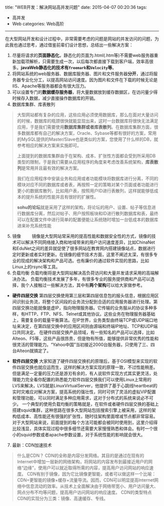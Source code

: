 title: "WEB开发：解决网站高并发问题"
date: 2015-04-07 00:20:36
tags: 
- 高并发
- Web
categories: Web高阶
---
在大型网站开发和设计过程中，非常需要考虑的问题是网站的并发访问的问题，为此我也通过思考，通过借鉴前辈们设计思想，总结出一些解决方案：

1. 尽量将请求的**页面静态化**，静态化的页面为.html(.htm等)不需要web服务器重新加载项解析，只需要生成一次，以后每次都直接下载到客户端，效率高很多。**javaWeb静态化的技术有`freemark`和`Velocity`等**。
2. 将网站系统的web服务器、数据库服务器、图片和文件服务器**分开**，通过将服务器专业化分工，以提高网站访问速度。因为图片和文件在下载的时候无论是IIS、Apache等服务器都会有很大压力。
3. 可以设置专门的**数据缓存服务器**，将大量数据放到缓存数据区，在访问量少得时候存入数据，减少直接操作数据库的开销。
4. 数据库集群、库表散列
>大型网站都有复杂的应用，这些应用必须使用数据库，那么在面对大量访问的时候，数据库的瓶颈很快就能显现出来，这时一台数据库将很快无法满足应用，于是我们需要使用**数据库集群或者库表散列**。在数据库集群方面，很多数据库都有自己的解决方案，Oracle、Sybase等都有很好的方案，常用的MySQL提供的Master/Slave也是类似的方案，您使用了什么样的DB，就参考相应的解决方案来实施即可。
>
>上面提到的数据库集群由于在架构、成本、扩张性方面都会受到所采用DB类型的限制，于是我们需要从应用程序的角度来考虑改善系统架构，**库表散列**是常用并且最有效的解决方案。
> 
>我们在应用程序中安装业务和应用或者功能模块将数据库进行分离，不同的模块对应不同的数据库或者表，再按照一定的策略对某个页面或者功能进行更小的数据库散列，比如用户表，按照用户ID进行表散列，这样就能够低成本的提升系统的性能并且有很好的扩展性。
>
>**sohu的论坛**就是采用了这样的架构，将论坛的用户、设置、帖子等信息进行数据库分离，然后对帖子、用户按照板块和ID进行散列数据库和表，最终可以在配置文件中进行简单的配置便能让系统随时增加一台低成本的数据库进来补充系统性能

5. 镜像
　　
镜像是大型网站常采用的提高性能和数据安全性的方式，镜像的技术可以解决不同网络接入商和地域带来的用户访问速度差异，比如ChinaNet和EduNet之间的差异就促使了很多网站在教育网内搭建镜像站点，数据进行定时更新或者实时更新。在镜像的细节技术方面，这里不阐述太深，有很多专业的现成的解决架构和产品可选。也有廉价的通过软件实现的思路，比如Linux上的rsync等工具。
　　
6. 负载均衡
负载均衡将是大型网站解决高负荷访问和大量并发请求采用的高端解决办法。
负载均衡技术发展了多年，有很多专业的服务提供商和产品可以选择，我个人接触过一些解决方法，其中有**两个架构**可以给大家做参考。
- **硬件四层交换**
第四层交换使用第三层和第四层信息包的报头信息，根据应用区间识别业务流，将整个区间段的业务流分配到合适的应用服务器进行处理。第四层交换功能就像是虚IP，指向物理服务器。它传输的业务服从的协议多种多样，有HTTP、FTP、NFS、Telnet或其他协议。这些业务在物理服务器基础上，需要复杂的载量平衡算法。在IP世界，业务类型由终端TCP或UDP端口地址来决定，在第四层交换中的应用区间则由源端和终端IP地址、TCP和UDP端口共同决定。
在硬件四层交换产品领域，有一些知名的产品可以选择，比如Alteon、F5等，这些产品很昂贵，但是物有所值，能够提供非常优秀的性能和很灵活的管理能力。“Yahoo中国”当初接近2000台服务器，只使用了三、四台Alteon就搞定了。

- **软件四层交换**
大家知道了硬件四层交换机的原理后，基于OSI模型来实现的软件四层交换也就应运而生，这样的解决方案实现的原理一致，不过性能稍差。但是满足一定量的压力还是游刃有余的，有人说软件实现方式其实更灵活，处理能力完全看你配置的熟悉能力软件四层交换我们可以使用Linux上常用的LVS来解决，LVS就是LinuxVirtualServer，他提供了基于心跳线heartbeat的实时灾难应对解决方案，提高系统的强壮性，同时可供了灵活的虚拟VIP配置和管理功能，可以同时满足多种应用需求，这对于分布式的系统来说必不可少。
一个典型的使用负载均衡的策略就是，在软件或者硬件四层交换的基础上搭建squid集群，这种思路在很多大型网站包括搜索引擎上被采用，这样的架构低成本、高性能还有很强的扩张性，随时往架构里面增减节点都非常容易。
对于大型网站来说，前面提到的每个方法可能都会被同时使用到，这里介绍得比较浅显，具体实现过程中很多细节还需要大家慢慢熟悉和体会。有时一个很小的squid参数或者apache参数设置，对于系统性能的影响就会很大。
　　
7. 最新：CDN加速技术
>什么是CDN？ 
CDN的全称是内容分发网络。其目的是通过在现有的Internet中增加一层新的网络架构，将网站的内容发布到最接近用户的网络“边缘”，使用户可以就近取得所需的内容，提高用户访问网站的响应速度。 
CDN有别于镜像，因为它比镜像更智能，或者可以做这样一个比喻：CDN=更智能的镜像+缓存+流量导流。因而，CDN可以明显提高Internet网络中信息流动的效率。从技术上全面解决由于网络带宽小、用户访问量大、网点分布不均等问题，提高用户访问网站的响应速度。 
CDN的类型特点CDN的实现分为三类：镜像、高速缓存、专线。